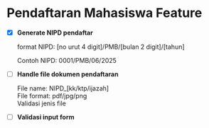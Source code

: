 # Pendaftaran Mahasiswa Feature

- [x] **Generate NIPD pendaftar**
    
    format NIPD: [no urut 4 digit]/PMB/[bulan 2 digit]/[tahun]

    Contoh NIPD: 0001/PMB/06/2025

- [ ] **Handle file dokumen pendaftaran**

    File name: NIPD_[kk/ktp/ijazah]\
    File format: pdf/jpg/png\
    Validasi jenis file
- [ ] **Validasi input form**

